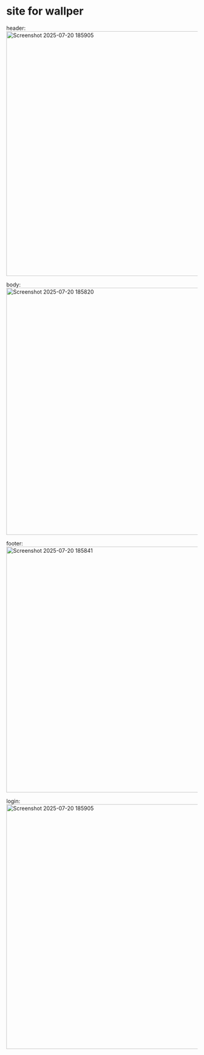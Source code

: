 # site for wallper
header:
<img width="1364" height="644" alt="Screenshot 2025-07-20 185905" src="https://github.com/user-attachments/assets/40276395-5761-42c0-a0f9-787d9e74852d" />

body:
<img width="1345" height="650" alt="Screenshot 2025-07-20 185820" src="https://github.com/user-attachments/assets/beeb9b00-4fab-40ca-a222-7442ccf281ca" />

footer:
<img width="1352" height="647" alt="Screenshot 2025-07-20 185841" src="https://github.com/user-attachments/assets/1ab70760-fb26-4c2a-9b2f-2c891a20e7c3" />

login:
<img width="1364" height="644" alt="Screenshot 2025-07-20 185905" src="https://github.com/user-attachments/assets/4114b894-e182-440f-862b-d9818e1ae0db" />

